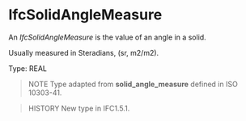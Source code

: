 # IfcSolidAngleMeasure

An _IfcSolidAngleMeasure_ is the value of an angle in a solid.

Usually measured in Steradians, (sr, m2/m2).

Type: REAL

> NOTE  Type adapted from **solid_angle_measure** defined in ISO 10303-41.

> HISTORY  New type in IFC1.5.1.
